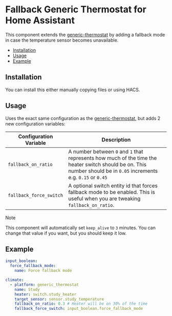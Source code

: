 # Fallback Generic Thermostat for Home Assistant

This component extends the [generic-thermostat](https://www.home-assistant.io/integrations/generic_thermostat/) by adding a fallback mode in case the temperature sensor becomes unavailable.

<!-- vim-markdown-toc GFM -->

* [Installation](#installation)
* [Usage](#usage)
* [Example](#example)

<!-- vim-markdown-toc -->

## Installation

You can install this either manually copying files or using HACS.

## Usage

Uses the exact same configuration as the [generic-thermostat](https://www.home-assistant.io/integrations/generic_thermostat/), but adds 2 new configuration variables:

| Configuration Variable | Description |
| --- | --- |
| `fallback_on_ratio` | A number between `0` and `1` that represents how much of the time the heater switch should be on. This number should be in `0.05` increments e.g. `0.15` or `0.45` |
|`fallback_force_switch` | A optional switch entity id that forces fallback mode to be enabled. This is useful when you are tweaking `fallback_on_ratio`. |

> [!NOTE]
> This component will automatically set `keep_alive` to `3` minutes. You can change that value if you want, but you should keep it low.

## Example

```yaml
input_boolean:
  force_fallback_mode:
    name: Force fallback mode

climate:
  - platform: generic_thermostat
    name: Study
    heater: switch.study_heater
    target_sensor: sensor.study_temperature
    fallback_on_ratio: 0.3 # Heater will be on 30% of the time
    fallback_force_switch: input_boolean.force_fallback_mode
```
